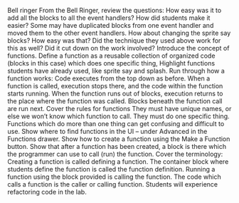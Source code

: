 Bell ringer
From the Bell Ringer, review the questions:
How easy was it to add all the blocks to all the event handlers?
How did students make it easier?
Some may have duplicated blocks from one event handler and moved them to the other event handlers.
How about changing the sprite say blocks? How easy was that?
Did the technique they used above work for this as well? Did it cut down on the work involved?
Introduce the concept of functions.
Define a function as a reusable collection of organized code (blocks in this case) which does one specific thing,
Highlight functions students have already used, like sprite say and splash.
Run through how a function works:
Code executes from the top down as before.
When a function is called, execution stops there, and the code within the function starts running.
When the function runs out of blocks, execution returns to the place where the function was called. Blocks beneath the function call are run next.
Cover the rules for functions
They must have unique names, or else we won’t know which function to call.
They must do one specific thing. Functions which do more than one thing can get confusing and difficult to use.
Show where to find functions in the UI – under Advanced in the Functions drawer.
Show how to create a function using the Make a Function button.
Show that after a function has been created, a block is there which the programmer can use to call (run) the function.
Cover the terminology:
Creating a function is called defining a function.
The container block where students define the function is called the function definition.
Running a function using the block provided is calling the function.
The code which calls a function is the caller or calling function.
Students will experience refactoring code in the lab.

